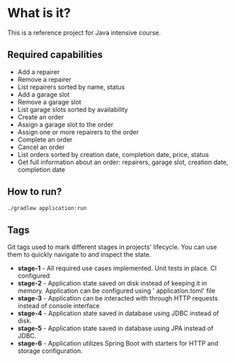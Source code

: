 # What is it?

This is a reference project for Java intensive course.

## Required capabilities

* Add a repairer
* Remove a repairer
* List repairers sorted by name, status
* Add a garage slot
* Remove a garage slot
* List garage slots sorted by availability
* Create an order
* Assign a garage slot to the order
* Assign one or more repairers to the order
* Complete an order
* Cancel an order
* List orders sorted by creation date, completion date, price, status
* Get full information about an order: repairers, garage slot, creation date, completion date

## How to run?

```bash
./gradlew application:run
```

## Tags

Git tags used to mark different stages in projects' lifecycle. You can use them to quickly navigate to and inspect the
state.

* **stage-1** - All required use cases implemented. Unit tests in place. CI configured
* **stage-2** - Application state saved on disk instead of keeping it in memory. Application can be configured using '
  application.toml' file
* **stage-3** - Application can be interacted with through HTTP requests instead of console interface
* **stage-4** - Application state saved in database using JDBC instead of disk.
* **stage-5** - Application state saved in database using JPA instead of JDBC.
* **stage-6** - Application utilizes Spring Boot with starters for HTTP and storage configuration.
